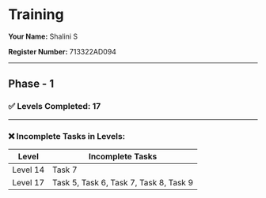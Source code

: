# Training

**Your Name:**
Shalini S

**Register Number:**
713322AD094

---

## Phase - 1

### ✅ Levels Completed: 17

---

### ❌ Incomplete Tasks in Levels:

| Level    | Incomplete Tasks                                      |
|----------|-------------------------------------------------------|
| Level 14 | Task 7     |
| Level 17 | Task 5, Task 6, Task 7, Task 8, Task 9     |
